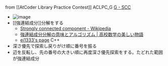 
from [[AtCoder Library Practice Contest]]
ACLPC_G
[G - SCC](https://atcoder.jp/contests/practice2/tasks/practice2_g)
- ![image](https://gyazo.com/3f039350389b2300aa35f5bf74deb838/thumb/1000)
- [[強連結成分]]分解をする
    - [Strongly connected component - Wikipedia](https://en.wikipedia.org/wiki/Strongly_connected_component)
    - [強連結成分分解の意味とアルゴリズム | 高校数学の美しい物語](https://mathtrain.jp/kyorenketsu)
    - [ei1333's page](https://ei1333.github.io/algorithm/strongly-connected-components.html) C++
- 深さ優先で探索し戻りがけ順に番号を振る
- 辺を反転し、先の番号の大きい順に再度深さ優先探索をする。たどれた範囲が強連結成分
